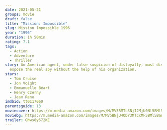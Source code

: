 ```yaml
---
date: 2021-05-21
groups: movie
draft: false
title: "Mission: Impossible"
slug: Mission Impossible 1996
year: "1996"
duration: 1h 50min
rating: 7.1
tags:
  - Action
  - Adventure
  - Thriller
story: An American agent, under false suspicion of disloyalty, must discover and
  expose the real spy without the help of his organization.
stars:
  - Tom Cruise
  - Jon Voight
  - Emmanuelle Béart
  - Henry Czerny
  - Jean Reno
imdbid: tt0117060
parentsguide: 13
moviecover: https://m.media-amazon.com/images/M/MV5BMTc3NjI2MjU0Nl5BMl5BanBnXkFtZTgwNDk3ODYxMTE@._V1_FMjpg_UX968_.jpg
moviebg: https://m.media-amazon.com/images/M/MV5BNjU4ODY3MTcxMF5BMl5BanBnXkFtZTgwMTU1NDU4NTM@._V1_FMjpg_UX1280_.jpg
trailer: Ohws8y572KE
---
```

